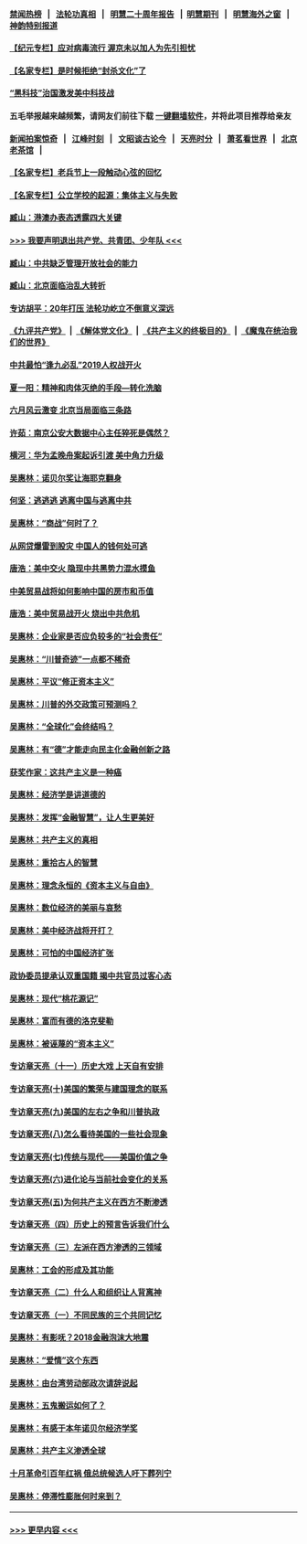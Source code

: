 #### [禁闻热榜](热点新闻.md?=0)  &nbsp;&nbsp;|&nbsp;&nbsp; [法轮功真相](https://github.com/gfw-breaker/truth/blob/master/README.md?=0) &nbsp;&nbsp;|&nbsp;&nbsp; [明慧二十周年报告](https://github.com/gfw-breaker/mh-reports/blob/master/README.md?=0) &nbsp;&nbsp;|&nbsp;&nbsp;[明慧期刊](https://github.com/gfw-breaker/mh-qikan) &nbsp;&nbsp;|&nbsp;&nbsp; [明慧海外之窗](https://github.com/gfw-breaker/mh-news/blob/master/README.md?=0) &nbsp;&nbsp;|&nbsp;&nbsp; [神韵特别报道](https://github.com/gfw-breaker/mh-news/blob/master/shenyun.md?=0)
#### [【纪元专栏】应对病毒流行 渥京未以加人为先引担忧](../pages/nsc423/n11875714.md?t=03160732) 
#### [【名家专栏】是时候拒绝“封杀文化”了](../pages/nsc423/n11814093.md?t=03160732) 
#### [“黑科技”治国激发美中科技战](../pages/nsc423/n11638056.md?t=03160732) 
#### 五毛举报越来越频繁，请网友们前往下载 [一键翻墙软件](https://github.com/gfw-breaker/ssr-accounts)，并将此项目推荐给亲友
#### [新闻拍案惊奇](https://github.com/gfw-breaker/banned-news/blob/master/pages/link4.md) &nbsp;&nbsp;|&nbsp;&nbsp; [江峰时刻](https://github.com/gfw-breaker/banned-news/blob/master/pages/link4.md) &nbsp;&nbsp;|&nbsp;&nbsp; [文昭谈古论今](https://github.com/gfw-breaker/banned-news/blob/master/pages/link4.md) &nbsp;&nbsp;|&nbsp;&nbsp; [天亮时分](https://github.com/gfw-breaker/banned-news/blob/master/pages/link4.md) &nbsp;&nbsp;|&nbsp;&nbsp; [萧茗看世界](https://github.com/gfw-breaker/banned-news/blob/master/pages/link4.md) &nbsp;&nbsp;|&nbsp;&nbsp; [北京老茶馆](https://github.com/gfw-breaker/banned-news/blob/master/pages/link4.md) &nbsp;&nbsp;|&nbsp;&nbsp; 
#### [【名家专栏】老兵节上一段触动心弦的回忆](../pages/nsc423/n11646016.md?t=03160732) 
#### [【名家专栏】公立学校的起源：集体主义与失败](../pages/nsc423/n11601833.md?t=03160732) 
#### [臧山：港澳办表态透露四大关键](../pages/nsc423/n11421628.md?t=03160732) 
#### [>>> 我要声明退出共产党、共青团、少年队 <<<](https://github.com/begood0513/goodnews/blob/master/quit/letter.md) 
#### [臧山：中共缺乏管理开放社会的能力](../pages/nsc423/n11407457.md?t=03160732) 
#### [臧山：北京面临治乱大转折](../pages/nsc423/n11406895.md?t=03160732) 
#### [专访胡平：20年打压 法轮功屹立不倒意义深远](../pages/nsc423/n11398800.md?t=03160732) 
#### [《九评共产党》](https://github.com/begood0513/9ping.md/blob/master/README.md) &nbsp;|&nbsp; [《解体党文化》](../../../../jtdwh.md/blob/master/README.md)  &nbsp;|&nbsp; [《共产主义的终极目的》](../../../../gczydzjmd.md/blob/master/README.md) &nbsp;|&nbsp; [《魔鬼在统治我们的世界》](../../../../mgztzwmdsj.md/blob/master/README.md) 
#### [中共最怕“逢九必乱”2019人权战开火](../pages/nsc423/n11385248.md?t=03160732) 
#### [夏一阳：精神和肉体灭绝的手段—转化洗脑](../pages/nsc423/n11368250.md?t=03160732) 
#### [六月风云激变 北京当局面临三条路](../pages/nsc423/n11313668.md?t=03160732) 
#### [许茹：南京公安大数据中心主任猝死是偶然？](../pages/nsc423/n11064744.md?t=03160732) 
#### [横河：华为孟晚舟案起诉引渡 美中角力升级](../pages/nsc423/n11027230.md?t=03160732) 
#### [吴惠林：诺贝尔奖让海耶克翻身](../pages/nsc423/n10890049.md?t=03160732) 
#### [何坚：逃逃逃 逃离中国与逃离中共](../pages/nsc423/n10592891.md?t=03160732) 
#### [吴惠林：“商战”何时了？](../pages/nsc423/n10573558.md?t=03160732) 
#### [从网贷爆雷到股灾 中国人的钱何处可逃](../pages/nsc423/n10572800.md?t=03160732) 
#### [唐浩：美中交火 隐现中共黑势力混水摸鱼](../pages/nsc423/n10544040.md?t=03160732) 
#### [中美贸易战将如何影响中国的房市和币值](../pages/nsc423/n10543697.md?t=03160732) 
#### [唐浩：美中贸易战开火 烧出中共危机](../pages/nsc423/n10540126.md?t=03160732) 
#### [吴惠林：企业家是否应负较多的“社会责任”](../pages/nsc423/n10535022.md?t=03160732) 
#### [吴惠林：“川普奇迹”一点都不稀奇](../pages/nsc423/n10512808.md?t=03160732) 
#### [吴惠林：平议“修正资本主义”](../pages/nsc423/n10495724.md?t=03160732) 
#### [吴惠林：川普的外交政策可预测吗？](../pages/nsc423/n10462387.md?t=03160732) 
#### [吴惠林：“全球化”会终结吗？](../pages/nsc423/n10452838.md?t=03160732) 
#### [吴惠林：有“德”才能走向民主化金融创新之路](../pages/nsc423/n10432292.md?t=03160732) 
#### [获奖作家：这共产主义是一种癌](../pages/nsc423/n10431541.md?t=03160732) 
#### [吴惠林：经济学是讲道德的](../pages/nsc423/n10398014.md?t=03160732) 
#### [吴惠林：发挥“金融智慧”，让人生更美好](../pages/nsc423/n10375019.md?t=03160732) 
#### [吴惠林：共产主义的真相](../pages/nsc423/n10351394.md?t=03160732) 
#### [吴惠林：重拾古人的智慧](../pages/nsc423/n10337691.md?t=03160732) 
#### [吴惠林：理念永恒的《资本主义与自由》](../pages/nsc423/n10316274.md?t=03160732) 
#### [吴惠林：数位经济的美丽与哀愁](../pages/nsc423/n10292946.md?t=03160732) 
#### [吴惠林：美中经济战将开打？](../pages/nsc423/n10258825.md?t=03160732) 
#### [吴惠林：可怕的中国经济扩张](../pages/nsc423/n10219147.md?t=03160732) 
#### [政协委员提承认双重国籍 揭中共官员过客心态](../pages/nsc423/n10208809.md?t=03160732) 
#### [吴惠林：现代“桃花源记”](../pages/nsc423/n10185234.md?t=03160732) 
#### [吴惠林：富而有德的洛克斐勒](../pages/nsc423/n10142264.md?t=03160732) 
#### [吴惠林：被诬蔑的“资本主义”](../pages/nsc423/n10124816.md?t=03160732) 
#### [专访章天亮（十一）历史大戏 上天自有安排](../pages/nsc423/n10094905.md?t=03160732) 
#### [专访章天亮(十)美国的繁荣与建国理念的联系](../pages/nsc423/n10094899.md?t=03160732) 
#### [专访章天亮(九)美国的左右之争和川普执政](../pages/nsc423/n10094889.md?t=03160732) 
#### [专访章天亮(八)怎么看待美国的一些社会现象](../pages/nsc423/n10094857.md?t=03160732) 
#### [专访章天亮(七)传统与现代——美国价值之争](../pages/nsc423/n10093140.md?t=03160732) 
#### [专访章天亮(六)进化论与当前社会变化的关系](../pages/nsc423/n10092036.md?t=03160732) 
#### [专访章天亮(五)为何共产主义在西方不断渗透](../pages/nsc423/n10083620.md?t=03160732) 
#### [专访章天亮（四）历史上的预言告诉我们什么](../pages/nsc423/n10083606.md?t=03160732) 
#### [专访章天亮（三）左派在西方渗透的三领域](../pages/nsc423/n10081115.md?t=03160732) 
#### [吴惠林：工会的形成及其功能](../pages/nsc423/n10080633.md?t=03160732) 
#### [专访章天亮（二）什么人和组织让人背离神](../pages/nsc423/n10076637.md?t=03160732) 
#### [专访章天亮（一）不同民族的三个共同记忆](../pages/nsc423/n10074188.md?t=03160732) 
#### [吴惠林：有影呒？2018金融泡沫大地震](../pages/nsc423/n10040534.md?t=03160732) 
#### [吴惠林：“爱情”这个东西](../pages/nsc423/n10019423.md?t=03160732) 
#### [吴惠林：由台湾劳动部政次请辞说起](../pages/nsc423/n9979679.md?t=03160732) 
#### [吴惠林：五鬼搬运如何了？](../pages/nsc423/n9925338.md?t=03160732) 
#### [吴惠林：有感于本年诺贝尔经济学奖](../pages/nsc423/n9871883.md?t=03160732) 
#### [吴惠林：共产主义渗透全球](../pages/nsc423/n9812748.md?t=03160732) 
#### [十月革命引百年红祸 俄总统候选人吁下葬列宁](../pages/nsc423/n9810182.md?t=03160732) 
#### [吴惠林：停滞性膨胀何时来到？](../pages/nsc423/n9764136.md?t=03160732) 

----
#### [ >>> 更早内容 <<< ](../indexes/nsc423-earlier.md)
